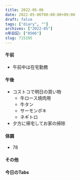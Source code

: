 ```yaml
---
title: 2022-05-06
date: 2022-05-06T00:00:00+09:00
draft: false
tags: ["diary", ""]
archives: ["2022-05"]
n年日記: ["0506"]
slug: 715195
---
```

#### 午前
- 午前中は在宅勤務
#### 午後
- コストコで明日の買い物
  - 牛ロース焼肉用
  - 牛タン
  - サーモンポキ
  - ネギトロ
- 夕方に帰宅してお家の掃除
#### 体調
- 78
#### その他
#### 今日のTabs